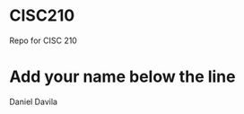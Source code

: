 # CISC210
Repo for CISC 210

Add your name below the line
============================
Daniel Davila